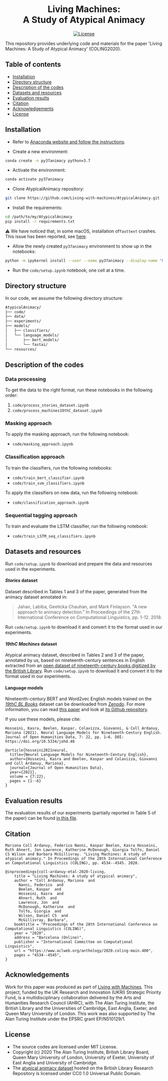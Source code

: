 <div align="center">
    <h1>Living Machines:<br>
      A Study of Atypical Animacy</h1>
</div>
 
<p align="center">
    <a href="https://github.com/Living-with-machines/AtypicalAnimacy/blob/main/LICENSE">
        <img alt="License" src="https://img.shields.io/badge/License-MIT-yellow.svg">
    </a>
    <br/>
</p>

This repository provides underlying code and materials for the paper 'Living Machines: A Study of Atypical Animacy' (COLING2020).

## Table of contents

* [Installation](https://github.com/Living-with-machines/AtypicalAnimacy/#installation)
* [Directory structure](https://github.com/Living-with-machines/AtypicalAnimacy/#directory-structure)
* [Description of the codes](https://github.com/Living-with-machines/AtypicalAnimacy/#description-of-the-codes)
* [Datasets and resources](https://github.com/Living-with-machines/AtypicalAnimacy/#datasets-and-resources)
* [Evaluation results](https://github.com/Living-with-machines/AtypicalAnimacy/#evaluation-results)
* [Citation](https://github.com/Living-with-machines/AtypicalAnimacy/#citation)
* [Acknowledgements](https://github.com/Living-with-machines/AtypicalAnimacy/#acknowledgements)
* [License](https://github.com/Living-with-machines/AtypicalAnimacy/#license)

## Installation

* Refer to [Anaconda website and follow the instructions](https://docs.anaconda.com/anaconda/install/).

* Create a new environment:

```bash
conda create -n py37animacy python=3.7
```

* Activate the environment:

```bash
conda activate py37animacy
```

* Clone AtypicalAnimacy repository:

```bash
git clone https://github.com/Living-with-machines/AtypicalAnimacy.git
```

* Install the requirements:

```bash
cd /path/to/my/AtypicalAnimacy
pip install -r requirements.txt
```

:warning: We have noticed that, in some macOS, installation of`fasttext` crashes. This issue has been reported, see [here](https://github.com/facebookresearch/fastText/issues/753).

* Allow the newly created `py37animacy` environment to show up in the notebooks:

```bash
python -m ipykernel install --user --name py37animacy --display-name "Python (py37animacy)"
```

* Run the `code/setup.ipynb` notebook, one cell at a time.


## Directory structure

In our code, we assume the following directory structure:

```bash
AtypicalAnimacy/
├── code/
├── data/
├── experiments/
├── models/
│   ├── classifiers/
│   └── language_models/
│       ├── bert_models/
│       └── fastai/
└── resources/
```

## Description of the codes

### Data processing
To get the data to the right format, run these notebooks in the following order:
1. `code/process_stories_dataset.ipynb`
2. `code/process_machines19thC_dataset.ipynb`

### Masking approach

To apply the masking approach, run the following notebook:
* `code/masking_approach.ipynb`

### Classification approach

To train the classifiers, run the following notebooks:
* `code/train_bert_classifier.ipynb`
* `code/train_svm_classifiers.ipynb`

To apply the classifiers on new data, run the following notebook:
* `code/classification_approach.ipynb`

### Sequential tagging approach
To train and evaluate the LSTM classifier, run the following notebook:
* `code/train_LSTM_seq_classifiers.ipynb`

## Datasets and resources

Run `code/setup.ipynb` to download and prepare the data and resources used in the experiments.

#### _Stories_ dataset
Dataset described in Tables 1 and 3 of the paper, generated from the animacy dataset annotated in:
  > Jahan, Labiba, Geeticka Chauhan, and Mark Finlayson. "A new approach to animacy detection." In Proceedings of the 27th International Conference on Computational Linguistics, pp. 1-12. 2018.

Run `code/setup.ipynb` to download it and convert it to the format used in our experiments.
  
#### _19thC Machines_ dataset
Atypical animacy dataset, described in Tables 2 and 3 of the paper, annotated by us, based on nineteenth-century sentences in English extracted from an [open dataset of nineteenth-century books digitized by the British Library](https://data.bl.uk/digbks/db14.html). Run `code/setup.ipynb` to download it and convert it to the format used in our experiments.

#### Language models
Nineteenth-century BERT and Word2vec English models trained on the [_19thC BL Books_](https://data.bl.uk/digbks/db14.html) dataset can be downloaded from [Zenodo](https://zenodo.org/record/4782245). For more information, you can read [this paper](https://arxiv.org/abs/2105.11321) and look at [its Github repository](https://github.com/Living-with-machines/histLM).

If you use these models, please cite:
```
Hosseini, Kasra, Beelen, Kaspar, Colavizza, Giovanni, & Coll Ardanuy, Mariona (2021). Neural Language Models for Nineteenth-Century English. Journal of Open Humanities Data, 7: 22, pp. 1–6. DOI: https://doi.org/10.5334/johd.48
```

```
@article{hosseini2021neural,
  title={Neural Language Models for Nineteenth-Century English},
  author={Hosseini, Kasra and Beelen, Kaspar and Colavizza, Giovanni and Coll Ardanuy, Mariona},
  journal={Journal of Open Humanities Data},
  year={2021},
  volume = {7:22},
  pages = {1--6}
}
```

## Evaluation results

The evaluation results of our experiments (partially reported in Table 5 of the paper) can be found [in this file](https://github.com/Living-with-machines/AtypicalAnimacy/blob/main/evaluation.md).

## Citation

```
Mariona Coll Ardanuy, Federico Nanni, Kaspar Beelen, Kasra Hosseini, Ruth Ahnert, Jon Lawrence, Katherine McDonough, Giorgia Tolfo, Daniel CS Wilson and Barbara McGillivray. "Living Machines: A study of atypical animacy." In Proceedings of the 28th International Conference on Computational Linguistics (COLING), pp. 4534--4545. 2020.
```

```
@inproceedings{coll-ardanuy-etal-2020-living,
    title = "Living Machines: A study of atypical animacy",
    author = "Coll Ardanuy, Mariona  and
      Nanni, Federico  and
      Beelen, Kaspar  and
      Hosseini, Kasra  and
      Ahnert, Ruth  and
      Lawrence, Jon  and
      McDonough, Katherine  and
      Tolfo, Giorgia  and
      Wilson, Daniel CS  and
      McGillivray, Barbara",
    booktitle = "Proceedings of the 28th International Conference on Computational Linguistics (COLING)",
    year = "2020",
    address = "Barcelona (Online)",
    publisher = "International Committee on Computational Linguistics",
    url = "https://www.aclweb.org/anthology/2020.coling-main.400",
    pages = "4534--4545",
}
```

## Acknowledgements

Work for this paper was produced as part of [Living with Machines](http://livingwithmachines.ac.uk/). This project, funded by the UK Research and Innovation (UKRI) Strategic Priority Fund, is a multidisciplinary collaboration delivered by the Arts and Humanities Research Council (AHRC), with The Alan Turing Institute, the British Library and the Universities of Cambridge, East Anglia, Exeter, and Queen Mary University of London. This work was also supported by The Alan Turing Institute under the EPSRC grant EP/N510129/1.

## License

- The source codes are licensed under MIT License.
- Copyright (c) 2020 The Alan Turing Institute, British Library Board, Queen Mary University of London, University of Exeter, University of East Anglia and University of Cambridge.
- The [atypical animacy dataset](https://bl.iro.bl.uk/work/ns/323177af-6081-4e93-8aaf-7932ca4a390a) hosted on the British Library Research Repository is licensed under CC0 1.0 Universal Public Domain.
